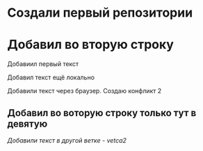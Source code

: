 # Создали первый репозитории
# Добавил во вторую строку
Добавиил первый текст

Добавил текст ещё локально

Добавили текст через браузер. Создаю конфликт 2

## Добавил во воторую строку только тут в девятую
*Добавили текст в другой ветке - vetca2*
